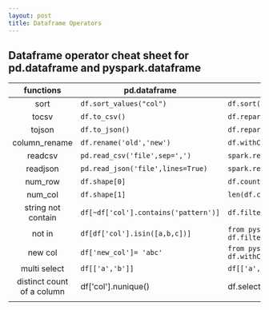 ```yaml
---
layout: post
title: Dataframe Operators
---
```


## Dataframe operator cheat sheet for pd.dataframe and pyspark.dataframe

|functions  |  pd.dataframe | pyspark.dataframe  |
|:---:|---|---|
|sort  | ```df.sort_values("col")```  | ```df.sort(desc(col))```  | 
|tocsv  | ```df.to_csv()```  | ```df.repartition(1).write.csv()```  |
|tojson  | ```df.to_json()```  | ```df.repartition(1).write.json()```  |
|column_rename|```df.rename('old','new')```| ```df.withColumnRenamed('old','new')```|
|readcsv|```pd.read_csv('file',sep=',')```|```spark.read.csv('file',sep=',')```|
|readjson|```pd.read_json('file',lines=True)```|```spark.read.json('file',lines=True)```|
|num_row|```df.shape[0]```|```df.count()```|
|num_col|```df.shape[1]```|```len(df.columns)```|
|string not contain|```df[~df['col'].contains('pattern')]```|```df.filter("col not like '%pattern%'")```|
|not in |```df[df['col'].isin([a,b,c])]```|```from pyspark.sql.function import col; df.filter(~col('bar').isin(['a','b']))```|
|new col|```df['new_col']= 'abc'```|```from pyspark.sql.function import lit; df.withColumn('new_col',lit('abc'))```|
|multi select|```df[['a','b']] ```|```df[['a','b']]```|
|distinct count of a column|df['col'].nunique()|df.select('col').distinct()|
||||
